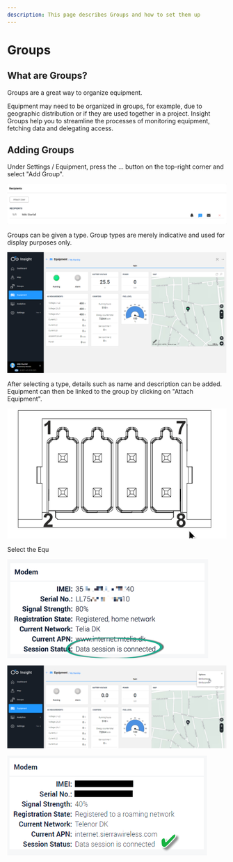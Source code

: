 ```yaml
---
description: This page describes Groups and how to set them up
---
```

# Groups

## What are Groups?

Groups are a great way to organize equipment. 

Equipment may need to be organized in groups, for example, due to geographic distribution or if they are used together in a project. Insight Groups help you to streamline the processes of monitoring equipment, fetching data and delegating access.

## Adding Groups



Under Settings / Equipment, press the ... button on the top-right corner and select "Add Group". 

![](<../.gitbook/assets/image (55).png>)

Groups can be given a type. Group types are merely indicative and used for display purposes only.

![](../.gitbook/assets/image.png)

After selecting a type, details such as name and description can be added. Equipment can then be linked to the group by clicking on "Attach Equipment".

![](<../.gitbook/assets/image (59).png>)

Select the Equ

![](<../.gitbook/assets/image (64).png>)

![](<../.gitbook/assets/image (56).png>)

![The Group indicates the number of units of each type](<../.gitbook/assets/image (54).png>)

